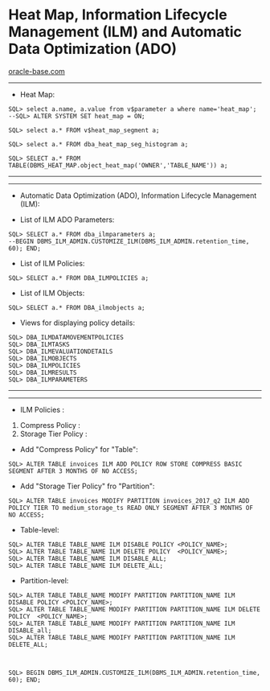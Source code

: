 # Heat Map, Information Lifecycle Management (ILM) and Automatic Data Optimization (ADO)

[oracle-base.com](https://oracle-base.com/articles/12c/heat-map-ilm-ado-12cr2)

--------------------------------------------------------------------------------
- Heat Map:
```
SQL> select a.name, a.value from v$parameter a where name='heat_map';
--SQL> ALTER SYSTEM SET heat_map = ON;

SQL> select a.* FROM v$heat_map_segment a;

SQL> select a.* FROM dba_heat_map_seg_histogram a;

SQL> SELECT a.* FROM TABLE(DBMS_HEAT_MAP.object_heat_map('OWNER','TABLE_NAME')) a;

```

--------------------------------------------------------------------------------
--------------------------------------------------------------------------------
- Automatic Data Optimization (ADO), Information Lifecycle Management (ILM):


- List of ILM ADO Parameters:
```
SQL> SELECT a.* FROM dba_ilmparameters a;
--BEGIN DBMS_ILM_ADMIN.CUSTOMIZE_ILM(DBMS_ILM_ADMIN.retention_time, 60); END;

```
- List of ILM Policies:
```
SQL> SELECT a.* FROM DBA_ILMPOLICIES a;

```
- List of ILM Objects:   
```
SQL> SELECT a.* FROM DBA_ilmobjects a;

```
- Views for displaying policy details:
```
SQL> DBA_ILMDATAMOVEMENTPOLICIES
SQL> DBA_ILMTASKS
SQL> DBA_ILMEVALUATIONDETAILS
SQL> DBA_ILMOBJECTS
SQL> DBA_ILMPOLICIES
SQL> DBA_ILMRESULTS
SQL> DBA_ILMPARAMETERS
```


--------------------------------------------------------------------------------
--------------------------------------------------------------------------------
- ILM Policies : 	
1. Compress Policy		: 
2. Storage Tier Policy	: 



- Add "Compress Policy" for "Table":
```
SQL> ALTER TABLE invoices ILM ADD POLICY ROW STORE COMPRESS BASIC SEGMENT AFTER 3 MONTHS OF NO ACCESS;
```
- Add "Storage Tier Policy" fro "Partition":
```
SQL> ALTER TABLE invoices MODIFY PARTITION invoices_2017_q2 ILM ADD POLICY TIER TO medium_storage_ts READ ONLY SEGMENT AFTER 3 MONTHS OF NO ACCESS;
```


- Table-level:
```
SQL> ALTER TABLE TABLE_NAME ILM DISABLE POLICY <POLICY_NAME>;
SQL> ALTER TABLE TABLE_NAME ILM DELETE POLICY  <POLICY_NAME>;
SQL> ALTER TABLE TABLE_NAME ILM DISABLE_ALL;
SQL> ALTER TABLE TABLE_NAME ILM DELETE_ALL;
```
- Partition-level:
```
SQL> ALTER TABLE TABLE_NAME MODIFY PARTITION PARTITION_NAME ILM DISABLE POLICY <POLICY_NAME>;
SQL> ALTER TABLE TABLE_NAME MODIFY PARTITION PARTITION_NAME ILM DELETE POLICY  <POLICY_NAME>;
SQL> ALTER TABLE TABLE_NAME MODIFY PARTITION PARTITION_NAME ILM DISABLE_all;
SQL> ALTER TABLE TABLE_NAME MODIFY PARTITION PARTITION_NAME ILM DELETE_ALL;



SQL> BEGIN DBMS_ILM_ADMIN.CUSTOMIZE_ILM(DBMS_ILM_ADMIN.retention_time, 60); END;
```

